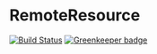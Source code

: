 # RemoteResource

[![Build Status](https://travis-ci.com/razee-io/RemoteResource.svg?branch=master)](https://travis-ci.com/razee-io/RemoteResource) [![Greenkeeper badge](https://badges.greenkeeper.io/razee-io/RemoteResource.svg)](https://greenkeeper.io/)
